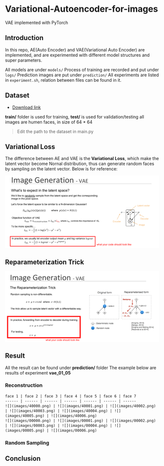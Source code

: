 # Variational-Autoencoder-for-images
VAE implemented with PyTorch

## Introduction
  
  In this repo, AE(Auto Encoder) and VAE(Variational Auto Encoder) are implemented, 
  and are experimented with different model structures and super parameters.
  
  All models are under ```models/``` 
  Process of training are recorded and put under ```logs/```
  Prediction images are put under ```prediction/```
  All experiments are listed in ```experiment.sh```, relation between files can be found in it.

## Dataset
 
 * [Download link](https://drive.google.com/file/d/1nByd2L5KokSI3BLO6y7BmeS3B6wJeFrF/view?usp=sharing)

 **train/** folder is used for training, **test/** is used for validation/testing
 all images are humen faces, in size of 64 * 64
 > Edit the path to the dataset in main.py

## Variational Loss

  The difference between AE and VAE is the **Variational Loss**, which make the latent 
  vector become Nornal distribution, thus can generate random faces by sampling on the 
  latent vector. Below is for reference:
  
  ![](images/05.png)

## Reparameterization Trick

  ![](images/06.png)

## Result

  All the result can be found under **prediction/** folder
  The example below are results of experiment **vae_01_05**

  ### Reconstruction
    
    face 1 | face 2 | face 3 | face 4 | face 5 | face 6 | face 7
    ------ | ------ | ------ | ------ | ------ | ------ | ------
    ![](images/40000.png) | ![](images/40001.png) | ![](images/40002.png) | ![](images/40003.png) | ![](images/40004.png) | ![](images/40005.png) | ![](images/40006.png) 
    ![](images/00000.png) | ![](images/00001.png) | ![](images/00002.png) | ![](images/00003.png) | ![](images/00004.png) | ![](images/00005.png) | ![](images/00006.png) 


  ### Random Sampling

## Conclusion